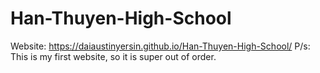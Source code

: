 # Han-Thuyen-High-School
Website: https://daiaustinyersin.github.io/Han-Thuyen-High-School/
P/s: This is my first website, so it is super out of order.
